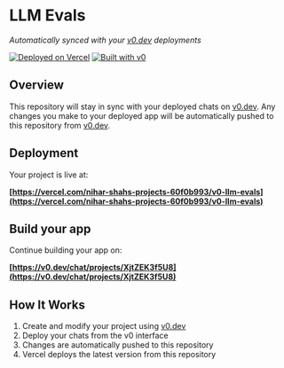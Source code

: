# LLM Evals

*Automatically synced with your [v0.dev](https://v0.dev) deployments*

[![Deployed on Vercel](https://img.shields.io/badge/Deployed%20on-Vercel-black?style=for-the-badge&logo=vercel)](https://vercel.com/nihar-shahs-projects-60f0b993/v0-llm-evals)
[![Built with v0](https://img.shields.io/badge/Built%20with-v0.dev-black?style=for-the-badge)](https://v0.dev/chat/projects/XjtZEK3f5U8)

## Overview

This repository will stay in sync with your deployed chats on [v0.dev](https://v0.dev).
Any changes you make to your deployed app will be automatically pushed to this repository from [v0.dev](https://v0.dev).

## Deployment

Your project is live at:

**[https://vercel.com/nihar-shahs-projects-60f0b993/v0-llm-evals](https://vercel.com/nihar-shahs-projects-60f0b993/v0-llm-evals)**

## Build your app

Continue building your app on:

**[https://v0.dev/chat/projects/XjtZEK3f5U8](https://v0.dev/chat/projects/XjtZEK3f5U8)**

## How It Works

1. Create and modify your project using [v0.dev](https://v0.dev)
2. Deploy your chats from the v0 interface
3. Changes are automatically pushed to this repository
4. Vercel deploys the latest version from this repository

